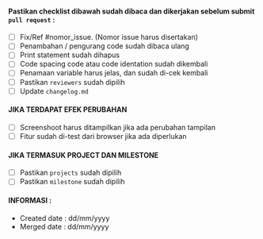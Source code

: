 #### Pastikan checklist dibawah sudah dibaca dan dikerjakan sebelum submit `pull request` :

- [ ] Fix/Ref #nomor_issue. (Nomor issue harus disertakan)
- [ ] Penambahan / pengurang code sudah dibaca ulang
- [ ] Print statement sudah dihapus
- [ ] Code spacing code atau code identation sudah dikembali
- [ ] Penamaan variable harus jelas, dan sudah di-cek kembali
- [ ] Pastikan `reviewers` sudah dipilih
- [ ] Update `changelog.md`

#### JIKA TERDAPAT EFEK PERUBAHAN
- [ ] Screenshoot harus ditampilkan jika ada perubahan tampilan
- [ ] Fitur sudah di-test dari browser jika ada diperlukan

#### JIKA TERMASUK PROJECT DAN MILESTONE
- [ ] Pastikan `projects` sudah dipilih
- [ ] Pastikan `milestone` sudah dipilih

#### INFORMASI :
- Created date : dd/mm/yyyy
- Merged date  : dd/mm/yyyy